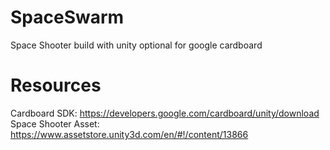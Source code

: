 # SpaceSwarm
Space Shooter build with unity optional for google cardboard

# Resources
Cardboard SDK: https://developers.google.com/cardboard/unity/download
Space Shooter Asset: https://www.assetstore.unity3d.com/en/#!/content/13866